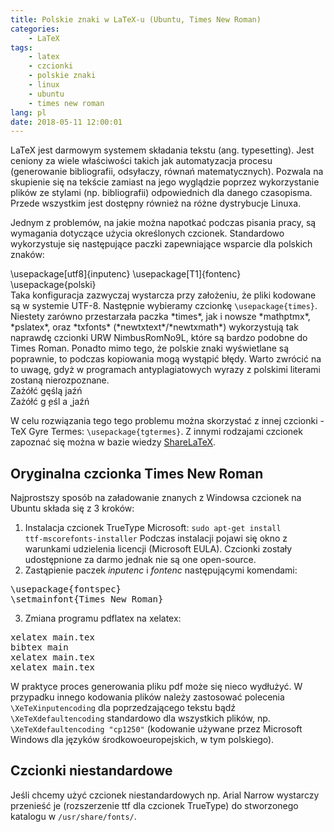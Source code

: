 ```yaml
---
title: Polskie znaki w LaTeX-u (Ubuntu, Times New Roman)
categories:
    - LaTeX
tags:
    - latex
    - czcionki
    - polskie znaki
    - linux
    - ubuntu
    - times new roman
lang: pl
date: 2018-05-11 12:00:01
---
```

LaTeX jest darmowym systemem składania tekstu (ang. typesetting). Jest ceniony za wiele właściwości takich jak automatyzacja procesu (generowanie bibliografii, odsyłaczy, równań matematycznych). Pozwala na skupienie się na tekście zamiast na jego wyglądzie poprzez wykorzystanie plików ze stylami (np. bibliografii) odpowiednich dla danego czasopisma. Przede wszystkim jest dostępny również na różne dystrybucje Linuxa.

<!-- more -->

Jednym z problemów, na jakie można napotkać podczas pisania pracy, są wymagania dotyczące użycia określonych czcionek. Standardowo wykorzystuje się następujące paczki zapewniające wsparcie dla polskich znaków:
<div class="pre tip">\usepackage[utf8]{inputenc}
\usepackage[T1]{fontenc}
\usepackage{polski}
</div>
Taka konfiguracja zazwyczaj wystarcza przy założeniu, że pliki kodowane są w systemie UTF-8. Następnie wybieramy czcionkę <code>\usepackage{times}</code>.
Niestety zarówno przestarzała paczka *times*, jak i nowsze *mathptmx*, *pslatex*, oraz *txfonts* (*newtxtext*/*newtxmath*) wykorzystują tak naprawdę czcionki URW NimbusRomNo9L, które są bardzo podobne do Times Roman. Ponadto mimo tego, że polskie znaki wyświetlane są poprawnie, to podczas kopiowania mogą wystąpić błędy. Warto zwrócić na to uwagę, gdyż w programach antyplagiatowych wyrazy z polskimi literami zostaną nierozpoznane.

<div class="tip warn">
<div>
Zażółć gęślą jaźń
</div>
<div>
Zażółć g ̨eśl a  ̨ jaźń
</div>
</div>

W celu rozwiązania tego tego problemu można skorzystać z innej czcionki - TeX Gyre Termes: <code>\usepackage{tgtermes}</code>. Z innymi rodzajami czcionek zapoznać się można w bazie wiedzy [ShareLaTeX](https://www.sharelatex.com/learn/Font_typefaces).
## Oryginalna czcionka Times New Roman
Najprostszy sposób na załadowanie znanych z Windowsa czcionek na Ubuntu składa się z 3 kroków:
1. Instalacja czcionek TrueType Microsoft:
<code>sudo apt-get install ttf-mscorefonts-installer</code>
Podczas instalacji pojawi się okno z warunkami udzielenia licencji (Microsoft EULA). Czcionki zostały udostępnione za darmo jednak nie są one
open-source.
2. Zastąpienie paczek *inputenc* i *fontenc* następującymi komendami:
<pre class="tip">
\usepackage{fontspec}
\setmainfont{Times New Roman}
</pre>
3. Zmiana programu pdflatex na xelatex:
<pre class="tip">
xelatex main.tex
bibtex main
xelatex main.tex
xelatex main.tex
</pre>

W praktyce proces generowania pliku pdf może się nieco wydłużyć. W przypadku innego kodowania plików należy zastosować polecenia <code>\XeTeXinputencoding</code> dla poprzedzającego tekstu bądź <code>\XeTeXdefaultencoding</code> standardowo dla wszystkich plików,
np. <code>\XeTeXdefaultencoding "cp1250"</code> (kodowanie używane przez Microsoft Windows dla języków środkowoeuropejskich, w tym polskiego).

## Czcionki niestandardowe

Jeśli chcemy użyć czcionek niestandardowych np. Arial Narrow wystarczy przenieść je (rozszerzenie ttf dla czcionek TrueType) do stworzonego katalogu w <code>/usr/share/fonts/</code>.





